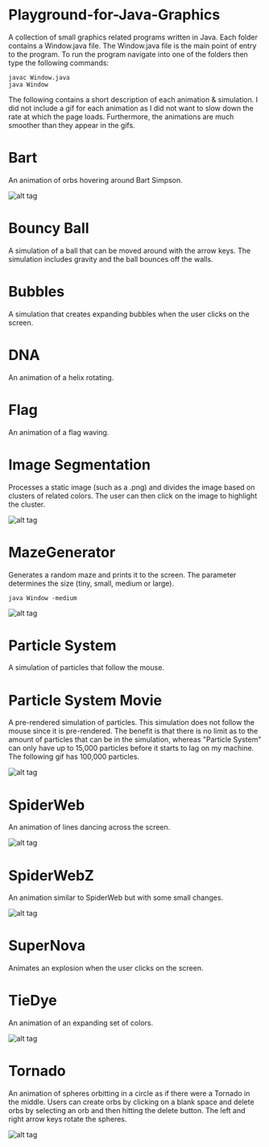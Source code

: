 # Playground-for-Java-Graphics
A collection of small graphics related programs written in Java. Each folder contains a Window.java file. The Window.java file is the main point of entry to the program. To run the program navigate into one of the folders then type the following commands:
```
javac Window.java
java Window
```
The following contains a short description of each animation & simulation. I did not include a gif for each animation as I did not want to slow down the rate at which the page loads. Furthermore, the animations are much smoother than they appear in the gifs.

# Bart
An animation of orbs hovering around Bart Simpson.

![alt tag](gifs/Bart.gif)

# Bouncy Ball
A simulation of a ball that can be moved around with the arrow keys. The simulation includes gravity and the ball bounces off the walls.

# Bubbles
A simulation that creates expanding bubbles when the user clicks on the screen.

# DNA
An animation of a helix rotating.

# Flag
An animation of a flag waving.

# Image Segmentation
Processes a static image (such as a .png) and divides the image based on clusters of related colors. The user can then click on the image to highlight the cluster.

![alt tag](gifs/ImageSegmentation.gif)

# MazeGenerator
Generates a random maze and prints it to the screen. The parameter determines the size (tiny, small, medium or large).
```
java Window -medium
```

![alt tag](gifs/MazeGenerator.png)

# Particle System
A simulation of particles that follow the mouse.

# Particle System Movie
A pre-rendered simulation of particles. This simulation does not follow the mouse since it is pre-rendered. The benefit is that there is no limit as to the amount of particles that can be in the simulation, whereas "Particle System" can only have up to 15,000 particles before it starts to lag on my machine. The following gif has 100,000 particles.

![alt tag](gifs/ParticleSystemMovie.gif)

# SpiderWeb
An animation of lines dancing across the screen.

![alt tag](gifs/SpiderWeb.gif)

# SpiderWebZ
An animation similar to SpiderWeb but with some small changes.

![alt tag](gifs/SpiderWebZ.gif)

# SuperNova
Animates an explosion when the user clicks on the screen.

# TieDye
An animation of an expanding set of colors.

![alt tag](gifs/TieDye.gif)

# Tornado
An animation of spheres orbitting in a circle as if there were a Tornado in the middle. Users can create orbs by clicking on a blank space and delete orbs by selecting an orb and then hitting the delete button. The left and right arrow keys rotate the spheres.

![alt tag](gifs/Tornado.gif)
